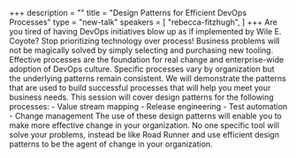 +++
description = ""
title = "Design Patterns for Efficient DevOps Processes"
type = "new-talk"
speakers = [
        "rebecca-fitzhugh",
]
+++
Are you tired of having DevOps initiatives blow up as if implemented by Wile E. Coyote? Stop prioritizing technology over process! Business problems will not be magically solved by simply selecting and purchasing new tooling. Effective processes are the foundation for real change and enterprise-wide adoption of DevOps culture. Specific processes vary by organization but the underlying patterns remain consistent. We will demonstrate the patterns that are used to build successful processes that will help you meet your business needs. This session will cover design patterns for the following processes: - Value stream mapping - Release engineering - Test automation - Change management The use of these design patterns will enable you to make more effective change in your organization. No one specific tool will solve your problems, instead be like Road Runner and use efficient design patterns to be the agent of change in your organization.